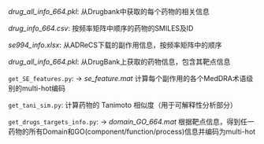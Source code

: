 *drug_all_info_664.pkl*: 从Drugbank中获取的每个药物的相关信息

*drug_info_664.csv*: 按频率矩阵中顺序的药物的SMILES及ID

*se994_info.xlsx*: 从ADReCS下载的副作用信息，按频率矩阵中的顺序

*drug_all_info_664.pkl*: 从DrugBank上获取的药物信息，包含其靶点信息

`get_SE_features.py`: -> *se_feature.mat*
    计算每个副作用的各个MedDRA术语级别的multi-hot编码 

`get_tani_sim.py`: 
    计算药物的 Tanimoto 相似度（用于可解释性分析部分）

`get_drugs_targets_info.py`: -> *domain_GO_664.mat*
    根据靶点信息，得到任一药物的所有Domain和GO(component/function/process)信息并编码为multi-hot

